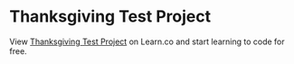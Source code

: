 # Thanksgiving Test Project

<p data-visibility='hidden'>View <a href='https://learn.co/lessons/thanksgiving-project-test' title='Thanksgiving Test Project'>Thanksgiving Test Project</a> on Learn.co and start learning to code for free.</p>

